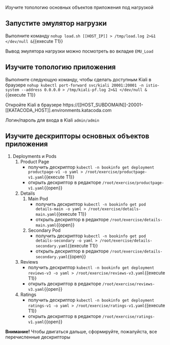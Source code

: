Изучите топологию основных объектов приложения под нагрузкой

## Запустите эмулятор нагрузки

Выполните команду `nohup load.sh [[HOST_IP]] > /tmp/load.log 2>&1 </dev/null &`{{execute T1}}

Вывод эмулятора нагрузки можно посмотреть во вкладке `EMU_Load`

## Изучите топологию приложения

Выполните следующую команду, чтобы сделать доступным Kiali в браузере `nohup kubectl port-forward svc/kiali 20001:20001 -n istio-system --address 0.0.0.0 > /tmp/kiali-pf.log 2>&1 </dev/null &`{{execute T1}}

Откройте Kiali в браузере https://[[HOST_SUBDOMAIN]]-20001-[[KATACODA_HOST]].environments.katacoda.com

Логин/пароль для входа в Kiali `admin/admin`

## Изучите дескрипторы основных объектов приложения

1. Deployments и Pods
    1. Product Page
        * получить дескриптор `kubectl -n bookinfo get deployment productpage-v1 -o yaml > /root/exercise/productpage-v1.yaml`{{execute T1}}
        * открыть дескриптор в редакторе `/root/exercise/productpage-v1.yaml`{{open}}
    1. Details
        1. Main Pod
            * получить дескриптор `kubectl -n bookinfo get pod details-main -o yaml > /root/exercise/details-main.yaml`{{execute T1}}
            * открыть дескриптор в редакторе `/root/exercise/details-main.yaml`{{open}}
        1. Secondary Pod
            * получить дескриптор `kubectl -n bookinfo get pod details-secondary -o yaml > /root/exercise/details-secondary.yaml`{{execute T1}}
            * открыть дескриптор в редакторе `/root/exercise/details-secondary.yaml`{{open}}
    1. Reviews
        * получить дескриптор `kubectl -n bookinfo get deployment reviews-v3 -o yaml > /root/exercise/reviews-v3.yaml`{{execute T1}}
        * открыть дескриптор в редакторе `/root/exercise/reviews-v3.yaml`{{open}}
    1. Ratings
        * получить дескриптор `kubectl -n bookinfo get deployment ratings-v1 -o yaml > /root/exercise/ratings-v1.yaml`{{execute T1}}
        * открыть дескриптор в редакторе `/root/exercise/ratings-v1.yaml`{{open}}

**Внимание!** Чтобы двигаться дальше, сформируйте, пожалуйста, все перечисленные дескрипторы
